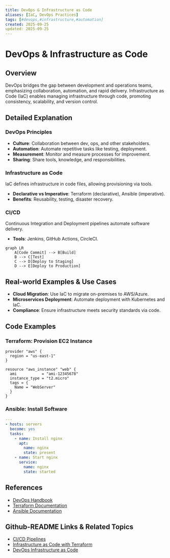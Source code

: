 ```yaml
---
title: DevOps & Infrastructure as Code
aliases: [IaC, DevOps Practices]
tags: [#devops,#infrastructure,#automation]
created: 2025-09-25
updated: 2025-09-25
---
```


# DevOps & Infrastructure as Code

## Overview

DevOps bridges the gap between development and operations teams, emphasizing collaboration, automation, and rapid delivery. Infrastructure as Code (IaC) enables managing infrastructure through code, promoting consistency, scalability, and version control.

## Detailed Explanation

### DevOps Principles

- **Culture**: Collaboration between dev, ops, and other stakeholders.
- **Automation**: Automate repetitive tasks like testing, deployment.
- **Measurement**: Monitor and measure processes for improvement.
- **Sharing**: Share tools, knowledge, and responsibilities.

### Infrastructure as Code

IaC defines infrastructure in code files, allowing provisioning via tools.

- **Declarative vs Imperative**: Terraform (declarative), Ansible (imperative).
- **Benefits**: Reusability, testing, disaster recovery.

### CI/CD

Continuous Integration and Deployment pipelines automate software delivery.

- **Tools**: Jenkins, GitHub Actions, CircleCI.

```mermaid
graph LR
    A[Code Commit] --> B[Build]
    B --> C[Test]
    C --> D[Deploy to Staging]
    D --> E[Deploy to Production]
```

## Real-world Examples & Use Cases

- **Cloud Migration**: Use IaC to migrate on-premises to AWS/Azure.
- **Microservices Deployment**: Automate deployment with Kubernetes and IaC.
- **Compliance**: Ensure infrastructure meets security standards via code.

## Code Examples

### Terraform: Provision EC2 Instance

```hcl
provider "aws" {
  region = "us-east-1"
}

resource "aws_instance" "web" {
  ami           = "ami-12345678"
  instance_type = "t2.micro"
  tags = {
    Name = "WebServer"
  }
}
```

### Ansible: Install Software

```yaml
---
- hosts: servers
  become: yes
  tasks:
    - name: Install nginx
      apt:
        name: nginx
        state: present
    - name: Start nginx
      service:
        name: nginx
        state: started
```

## References

- [DevOps Handbook](https://itrevolution.com/book/the-devops-handbook/)
- [Terraform Documentation](https://www.terraform.io/docs)
- [Ansible Documentation](https://docs.ansible.com)

## Github-README Links & Related Topics

- [CI/CD Pipelines](../ci-cd-pipelines/README.md)
- [Infrastructure as Code with Terraform](../infrastructure-as-code-with-terraform/README.md)
- [DevOps Infrastructure as Code](../devops-infrastructure-as-code/README.md)
